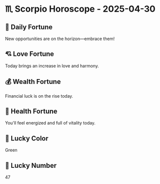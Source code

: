 # ♏ Scorpio Horoscope - 2025-04-30

## 🎯 Daily Fortune

New opportunities are on the horizon—embrace them!

## 💘 Love Fortune

Today brings an increase in love and harmony.

## 💰 Wealth Fortune

Financial luck is on the rise today.

## 🌱 Health Fortune

You'll feel energized and full of vitality today.

## 🎨 Lucky Color

Green

## 🔢 Lucky Number

47
